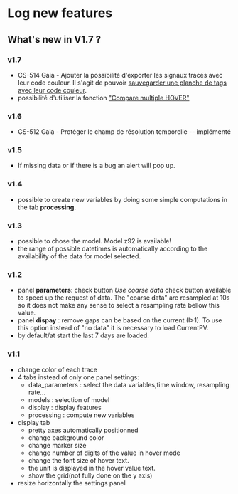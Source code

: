 # Log new features
What's new in V1.7 ?
--------------
### v1.7
- CS-514 Gaia - Ajouter la possibilité d'exporter les signaux tracés avec leur code couleur. Il s'agit de pouvoir [sauvegarder une planche de tags avec leur code couleur](https://inocel.atlassian.net/wiki/spaces/Diagnostiq/pages/123535485/Importer+les+signaux+trac+s+avec+leur+code+couleur). 
- possibilité d'utiliser la fonction ["Compare multiple HOVER"](https://inocel.atlassian.net/wiki/spaces/Diagnostiq/pages/123568158/Compare+multiple+HOVER)
### v1.6
- CS-512 Gaia - Protéger le champ de résolution temporelle -- implémenté
### v1.5
- If missing data or if there is a bug an alert will pop up.
### v1.4
- possible to create new variables by doing some simple computations in the tab **processing**.
### v1.3
- possible to chose the model. Model z92 is available!
- the range of possible datetimes is automatically according to the availability of the data for model selected.
### v1.2
- panel **parameters**: check button  *Use coarse data* check button available to speed up the request of data. The "coarse data" are resampled at 10s so it does not make any sense to select a resampling rate bellow this value.
- panel **dispay** : remove gaps can be based on the current (I>1). To use this option instead of "no data" it is necessary to load CurrentPV.
- by default/at start the last 7 days are loaded.
### v1.1
- change color of each trace
- 4 tabs instead of only one panel settings:
    - data_parameters : select the data variables,time window, resampling rate...
    - models : selection of model
    - display : display features
    - processing : compute new variables
- display tab
    - pretty axes automatically positionned
    - change background color
    - change marker size
    - change number of digits of the value in hover mode
    - change the font size of hover text.
    - the unit is displayed in the hover value text.
    - show the grid(not fully done on the y axis)
- resize horizontally the settings panel

